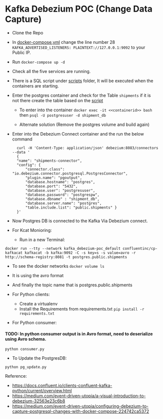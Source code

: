 # Kafka Debezium POC (Change Data Capture)

* Clone the Repo

* In [docker-compose.yml](docker-compose.yml) change the line number 28 `KAFKA_ADVERTISED_LISTENERS: PLAINTEXT://127.0.0.1:9092` to your Public IP. 

* Run `docker-compose up -d`

* Check all the five services are running. 

* There is a SQL script under [scripts](scripts/) folder, It will be executed when the containers are starting. 

* Enter the postgres container and check for the Table `shipments` if it is not there create the table based on the [script](scripts/) 
     - To enter into the container `docker exec -it <<containerid>> bash` then `psql -U postgresuser -d shipment_db`

     - Alternate solution (Remove the postgres volume and build again)

* Enter into the Debezium Connect container and the run the below command
       
        curl -H 'Content-Type: application/json' debezium:8083/connectors --data '
        {
        "name": "shipments-connector",  
        "config": {
            "connector.class": "io.debezium.connector.postgresql.PostgresConnector", 
            "plugin.name": "pgoutput",
            "database.hostname": "postgres", 
            "database.port": "5432", 
            "database.user": "postgresuser", 
            "database.password": "postgrespw", 
            "database.dbname" : "shipment_db", 
            "database.server.name": "postgres", 
            "table.include.list": "public.shipments" }
        }'

* Now Postgres DB is connected to the Kafka Via Debezium connect. 

* For Kcat Monioring: 

    * Run in a new Terminal: 

`docker run --tty --network kafka_debezium-poc_default confluentinc/cp-kafkacat kafkacat -b kafka:9092 -C -s key=s -s value=avro -r http://schema-registry:8081 -t postgres.public.shipments`

* To see the docker networks `docker volume ls`
* It is using the avro format 
* And finally the topic name that is postgres.public.shipments

* For Python clients: 
    - Create a virtualenv 
    - Install the Requirements from requirements.txt  `pip install -r requirements.txt`

* For Python consumer:

#### TODO: In python consumer output is in Avro format, need to deserialize using Avro schema. 
    
    python consumer.py

* To Update the PostgresDB:

`python pg_update.py`

Reference: 
- https://docs.confluent.io/clients-confluent-kafka-python/current/overview.html
- https://medium.com/event-driven-utopia/a-visual-introduction-to-debezium-32563e23c6b8
- https://medium.com/event-driven-utopia/configuring-debezium-to-capture-postgresql-changes-with-docker-compose-224742ca5372

